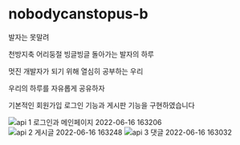 # nobodycanstopus-b

발자는 못말려

천방지축 어리둥절 빙글빙글 돌아가는 발자의 하루

멋진 개발자가 되기 위해 열심히 공부하는 우리

우리의 하루를 자유롭게 공유하자

기본적인 회원가입 로그인 기능과
게시판 기능을 구현하였습니다


![api 1 로그인과 메인페이지 2022-06-16 163206](https://user-images.githubusercontent.com/103565908/174017171-650eb57f-4c3b-4993-92c2-7ad4ca32e507.png)
![api 2 게시글 2022-06-16 163248](https://user-images.githubusercontent.com/103565908/174017199-7f807168-ace4-4dd5-a1e9-74f87b3704cc.png)
![api 3 댓글 2022-06-16 163032](https://user-images.githubusercontent.com/103565908/174017207-74e2fac6-30eb-4731-a5a3-b614c70ad5d4.png)
